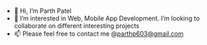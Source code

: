 - 👋 Hi, I’m Parth Patel
- 👀 I’m interested in Web, Mobile App Development. I’m looking to collaborate on different interesting projects
- 📫 Please feel free to contact me @parthp603@gmail.com

<!---
ParthLPatel/ParthLPatel is a ✨ special ✨ repository because its `README.md` (this file) appears on your GitHub profile.
You can click the Preview link to take a look at your changes.
--->
